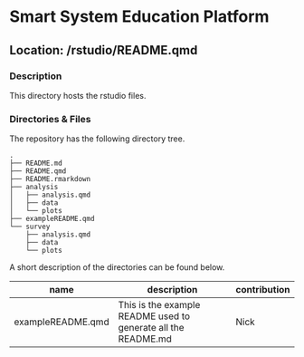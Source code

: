 

# Smart System Education Platform

## Location: /rstudio/README.qmd

### Description

This directory hosts the rstudio files.

### Directories & Files

The repository has the following directory tree.

    .
    ├── README.md
    ├── README.qmd
    ├── README.rmarkdown
    ├── analysis
    │   ├── analysis.qmd
    │   ├── data
    │   └── plots
    ├── exampleREADME.qmd
    └── survey
        ├── analysis.qmd
        ├── data
        └── plots

A short description of the directories can be found below.

| name | description | contribution |
|----|----|----|
| exampleREADME.qmd | This is the example README used to generate all the README.md | Nick |
